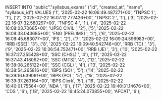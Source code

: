 INSERT INTO "public"."syllabus_exams" ("id", "created_at", "name", "syllabus_id") VALUES ('1', '2025-02-22 16:06:49.487271+00', 'TNPSC 1 ', '1'), ('2', '2025-02-22 16:07:12.777426+00', 'TNPSC 2 ', '1'), ('3', '2025-02-22 16:07:32.580297+00', 'TNPSC 4 ', '1'), ('4', '2025-02-22 16:08:03.70685+00', 'UPSC CIVIL ', '2'), ('5', '2025-02-22 16:08:33.043685+00', 'ENG (PRELIMS) ', '2'), ('6', '2025-02-22 16:08:45.683077+00', 'IFS ', '2'), ('7', '2025-02-22 16:09:24.596983+00', 'RRB (SSE)', '3'), ('8', '2025-02-22 16:09:40.542746+00', 'RRB (TC) ', '3'), ('9', '2025-02-22 16:36:54.752471+00', 'RRB (JE) ', '3'), ('10', '2025-02-22 16:37:27.255428+00', 'SSC (CHSL) ', '4'), ('11', '2025-02-22 16:37:43.418092+00', 'SSC (MTS)', '4'), ('12', '2025-02-22 16:38:08.265122+00', 'SSC (CGL) ', '4'), ('13', '2025-02-22 16:38:54.265816+00', 'IBPS (SO) ', '5'), ('14', '2025-02-22 16:39:16.639091+00', 'IBPS (PO) ', '5'), ('15', '2025-02-22 16:39:37.263164+00', 'IBPS Clerk', '5'), ('16', '2025-02-22 16:40:01.75564+00', 'NDA ', '6'), ('17', '2025-02-22 16:40:31.14676+00', 'CDS ', '6'), ('18', '2025-02-22 16:45:24.073855+00', 'AFCAT', '6');